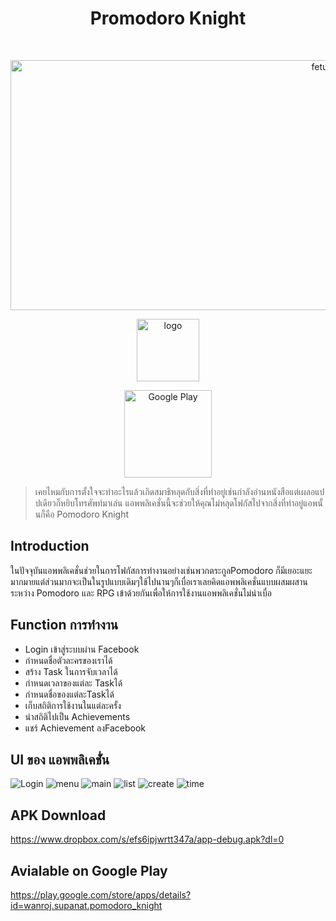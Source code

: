 <h1 align="center"> Promodoro Knight </h1> <br>
<p align="center">
    <a href="https://play.google.com/store/apps/details?id=wanroj.supanat.pomodoro_knight">
    <img src="https://github.com/mildminihi/final_project_android/blob/master/art/featuregp.png" alt="feturephoto" height="400" width="1024">
    </a>
</p>

<p align="center">
    <img alt="logo" title="Google Play" src="https://github.com/mildminihi/final_project_android/blob/master/art/logo_final.png" height="100" width="100">
</p>
<p align="center">
  <a href="https://play.google.com/store/apps/details?id=wanroj.supanat.pomodoro_knight">
    <img alt="Google Play" title="Google Play" src="http://i.imgur.com/mtGRPuM.png" width="140">
  </a>
</p>

> เคยไหมกับการตั้งใจจะทำอะไรแล้วเกิดสมาธิหลุดกับสิ่งที่ทำอยู่เช่นกำลังอ่านหนังสือแต่เผลอแปปเดียวก็หยิบโทรศัพท์มาเล่น
> แอพพลิเคชั่นนี้จะช่วยให้คุณไม่หลุดโฟกัสไปจากสิ่งที่ทำอยู่แอพนั้นก็คือ Pomodoro Knight

## Introduction
   ในปัจจุบันแอพพลิเคชั่นช่วยในการโฟกัสการทำงานอย่างเช่นพวกตระกูลPomodoro ก็มีเยอะแยะมากมายแต่ส่วนมากจะเป็นในรูปแบบเดิมๆใช้ไปนานๆก็เบื่อเราเลยคิดแอพพลิเคชั่นแบบผสมผสานระหว่าง Pomodoro และ RPG เข้าด้วยกันเพื่อให้การใช้งานแอพพลิเคชั่นไม่น่าเบื่อ

## Function การทำงาน
* Login เข้าสู่ระบบผ่าน Facebook
* กำหนดชื่อตัวละครของเราได้
* สร้าง Task ในการจับเวลาได้
* กำหนดเวลาของแต่ละ Taskได้
* กำหนดชื่อของแต่ละTaskได้
* เก็บสถิติการใช้งานในแต่ละครั้ง
* นำสถิติไปเป็น Achievements
* แชร์ Achievement ลงFacebook

## UI ของ แอพพลิเคชั่่น
![Login](https://github.com/mildminihi/final_project_android/blob/master/art/login.PNG)
![menu](https://github.com/mildminihi/final_project_android/blob/master/art/menu.PNG)
![main](https://github.com/mildminihi/final_project_android/blob/master/art/main.PNG)
![list](https://github.com/mildminihi/final_project_android/blob/master/art/listfirst.PNG)
![create](https://github.com/mildminihi/final_project_android/blob/master/art/create.PNG)
![time](https://github.com/mildminihi/final_project_android/blob/master/art/timerhave.PNG)

## APK Download
https://www.dropbox.com/s/efs6ipjwrtt347a/app-debug.apk?dl=0

## Avialable on Google Play
https://play.google.com/store/apps/details?id=wanroj.supanat.pomodoro_knight
